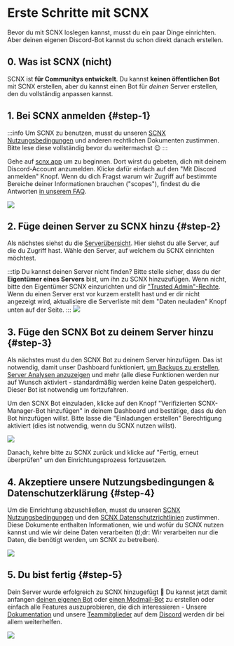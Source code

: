 # Erste Schritte mit SCNX

Bevor du mit SCNX loslegen kannst, musst du ein paar Dinge einrichten. Aber deinen eigenen Discord-Bot kannst du schon direkt danach erstellen.

## 0. Was ist SCNX (nicht)

SCNX ist **für Communitys entwickelt**. Du kannst __**keinen öffentlichen Bot**__ mit SCNX erstellen, aber du kannst einen Bot für
*deinen* Server erstellen, den du vollständig anpassen kannst.

## 1. Bei SCNX anmelden {#step-1}

:::info
Um SCNX zu benutzen, musst du unseren [SCNX Nutzungsbedingungen](https://sc-net.work/scnx-tos) und anderen rechtlichen Dokumenten zustimmen. Bitte
lese diese vollständig bevor du weitermachst :wink:
:::

Gehe auf [scnx.app](https://scnx.app/de) um zu beginnen. Dort wirst du gebeten, dich mit deinem Discord-Account anzumelden. Klicke dafür einfach auf
den "Mit Discord anmelden" Knopf. Wenn du dich Fragst warum wir Zugriff auf bestimmte Bereiche deiner Informationen brauchen 
("scopes"), findest du die Antworten [in unserem FAQ](./scnx/account-and-billing/faq#discord-access).

![](@site/docs/assets/setup/setup-1.png)

## 2. Füge deinen Server zu SCNX hinzu {#step-2}

Als nächstes siehst du die [Serverübersicht](https://scnx.app/de/user/guilds). Hier siehst du alle Server, auf die du Zugriff hast.
Wähle den Server, auf welchem du SCNX einrichten möchtest.

:::tip Du kannst deinen Server nicht finden?
Bitte stelle sicher, dass du der **Eigentümer eines Servers** bist, um ihn zu SCNX hinzuzufügen. Wenn nicht, bitte den Eigentümer SCNX einzurichten 
und dir ["Trusted Admin"-Rechte](scnx/guilds/trusted-admins). Wenn du einen Server erst vor kurzem erstellt hast und er dir nicht angezeigt wird,
aktualisiere die Serverliste mit dem "Daten neuladen" Knopf unten auf der Seite.
:::
![](@site/docs/assets/setup/setup-2.png)

## 3. Füge den SCNX Bot zu deinem Server hinzu {#step-3}

Als nächstes must du den SCNX Bot zu deinem Server hinzufügen. Das ist notwendig, damit unser Dashboard funktioniert,
[um Backups zu erstellen](./scnx/guilds/backups), [Server Analysen anzuzeigen](./scnx/guilds/analytics) und
mehr (alle diese Funktionen werden nur auf Wunsch aktiviert - standardmäßig werden keine Daten gespeichert). Dieser Bot ist notwendig um fortzufahren.

Um den SCNX Bot einzuladen, klicke auf den Knopf "Verifizierten SCNX-Manager-Bot hinzufügen" in deinem Dashboard und bestätige, dass du den Bot hinzufügen willst.
Bitte lasse die "Einladungen erstellen" Berechtigung aktiviert (dies ist notwendig, wenn du SCNX nutzen willst).

![](@site/docs/assets/setup/setup-3.png)

Danach, kehre bitte zu SCNX zurück und klicke auf "Fertig, erneut überprüfen" um den Einrichtungsprozess fortzusetzen.

## 4. Akzeptiere unsere Nutzungsbedingungen & Datenschutzerklärung {#step-4}

Um die Einrichtung abzuschließen, musst du unseren [SCNX Nutzungsbedingungen](https://sc-net.work/scnx-tos)
und den [SCNX Datenschutzrichtlinien](https://sc-net.work/scnx-privacy) zustimmen. Diese Dokumente enthalten Informationen, wie und wofür du SCNX nutzen kannst
und wie wir deine Daten verarbeiten (tl;dr: Wir verarbeiten nur die Daten, die benötigt werden, um SCNX zu betreiben).

![](@site/docs/assets/setup/setup-4.png)

## 5. Du bist fertig {#step-5}

Dein Server wurde erfolgreich zu SCNX hinzugefügt :tada:
Du kannst jetzt damit anfangen [deinen eigenen Bot](custom-bot) oder [einen Modmail-Bot](modmail)  zu erstellen oder einfach alle Features auszuprobieren, die dich interessieren -
Unsere [Dokumentation](/) und unsere [Teammitglieder](https://scnx.app/help) auf dem [Discord](https://sc-net.work/dc) werden dir bei allem weiterhelfen.

![](@site/docs/assets/setup/setup-5.png)

